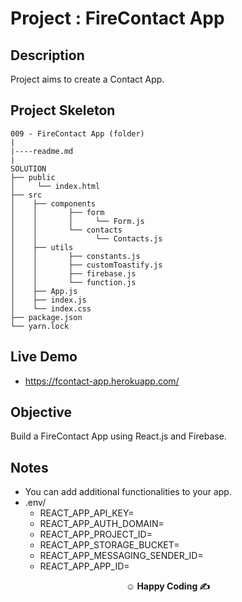 # Project : FireContact App 

## Description

Project aims to create a Contact App.

## Project Skeleton

```
009 - FireContact App (folder)
|
|----readme.md
|
SOLUTION
├── public
│     └── index.html
├── src
│    ├── components
│    │       ├── form
│    │       │     └── Form.js
│    │       └── contacts
│    │             └── Contacts.js
│    ├── utils
│    │       ├── constants.js
│    │       ├── customToastify.js
│    │       ├── firebase.js
│    │       └── function.js
│    ├── App.js
│    ├── index.js
│    └── index.css
├── package.json
└── yarn.lock

```

## Live Demo
- https://fcontact-app.herokuapp.com/

## Objective

Build a FireContact App using React.js and Firebase.

## Notes

- You can add additional functionalities to your app.
- .env/
    - REACT_APP_API_KEY=
    - REACT_APP_AUTH_DOMAIN=
    - REACT_APP_PROJECT_ID=
    - REACT_APP_STORAGE_BUCKET=
    - REACT_APP_MESSAGING_SENDER_ID=
    - REACT_APP_APP_ID=

**<p align="center">&#9786; Happy Coding &#9997;</p>**
